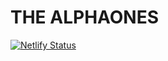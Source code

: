 # THE ALPHAONES
[![Netlify Status](https://api.netlify.com/api/v1/badges/3bcc7e8f-57b9-4d23-b5e2-f31fe73485e3/deploy-status)](https://app.netlify.com/sites/thealphaones/deploys)
